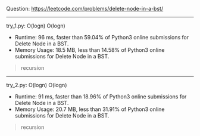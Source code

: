 Question: https://leetcode.com/problems/delete-node-in-a-bst/

---

try_1.py: O(logn) O(logn)

* Runtime: 96 ms, faster than 59.04% of Python3 online submissions for Delete Node in a BST.
* Memory Usage: 18.5 MB, less than 14.58% of Python3 online submissions for Delete Node in a BST.

> recursion

---

try_2.py: O(logn) O(logn)

* Runtime: 91 ms, faster than 18.96% of Python3 online submissions for Delete Node in a BST.
* Memory Usage: 20.7 MB, less than 31.91% of Python3 online submissions for Delete Node in a BST.

> recursion
